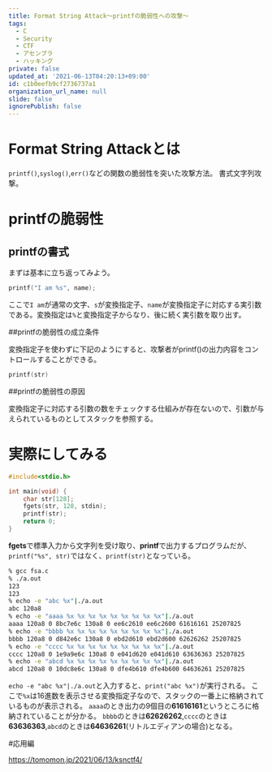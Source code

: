 ```yaml
---
title: Format String Attack〜printfの脆弱性への攻撃〜
tags:
  - C
  - Security
  - CTF
  - アセンブラ
  - ハッキング
private: false
updated_at: '2021-06-13T04:20:13+09:00'
id: c1b0eefb9cf2736737a1
organization_url_name: null
slide: false
ignorePublish: false
---
```

# Format String Attackとは

`printf()`,`syslog()`,`err()`などの関数の脆弱性を突いた攻撃方法。
書式文字列攻撃。

# printfの脆弱性

## printfの書式

まずは基本に立ち返ってみよう。

```C
printf("I am %s", name);
```

ここで`I am`が通常の文字、`s`が変換指定子、`name`が変換指定子に対応する実引数である。変換指定は`%`と変換指定子からなり、後に続く実引数を取り出す。

##printfの脆弱性の成立条件

変換指定子を使わずに下記のようにすると、攻撃者がprintf()の出力内容をコントロールすることができる。

```C
printf(str)
```

##printfの脆弱性の原因

変換指定子に対応する引数の数をチェックする仕組みが存在ないので、引数が与えられているものとしてスタックを参照する。



# 実際にしてみる

```C
#include<stdio.h>

int main(void) {
    char str[128];
    fgets(str, 128, stdin);
    printf(str);
    return 0;
}
```

**fgets**で標準入力から文字列を受け取り、**printf**で出力するプログラムだが、`printf("%s", str)`ではなく、`printf(str)`となっている。

```zsh
% gcc fsa.c
% ./a.out       
123
123
% echo -e "abc %x"|./a.out 
abc 120a8
% echo -e "aaaa %x %x %x %x %x %x %x %x %x"|./a.out
aaaa 120a8 0 8bc7e6c 130a8 0 ee6c2610 ee6c2600 61616161 25207825
% echo -e "bbbb %x %x %x %x %x %x %x %x %x"|./a.out
bbbb 120a8 0 d842e6c 130a8 0 ebd2d610 ebd2d600 62626262 25207825
% echo -e "cccc %x %x %x %x %x %x %x %x %x"|./a.out
cccc 120a8 0 1e9a9e6c 130a8 0 e041d620 e041d610 63636363 25207825
% echo -e "abcd %x %x %x %x %x %x %x %x %x"|./a.out
abcd 120a8 0 10dc8e6c 130a8 0 dfe4b610 dfe4b600 64636261 25207825
```

`echo -e "abc %x"|./a.out`と入力すると、`print("abc %x")`が実行される。
ここで`%x`は16進数を表示させる変換指定子なので、スタックの一番上に格納されているものが表示される。
`aaaa`のとき出力の9個目の**61616161**というところに格納されていることが分かる。
`bbbb`のときは**62626262**,`cccc`のときは**63636363**,`abcd`のときは**64636261**(リトルエディアンの場合)となる。

#応用編

https://tomomon.jp/2021/06/13/ksnctf4/
